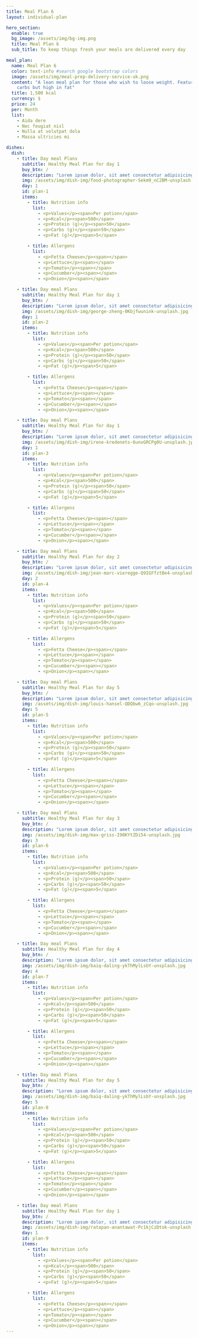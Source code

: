 ```yaml
---
title: Meal Plan 6
layout: individual-plan

hero_section:
  enable: true
  bg_image: /assets/img/bg-img.png
  title: Meal Plan 6
  sub_title: To keep things fresh your meals are delivered every day

meal_plan:
  name: Meal Plan 6
  color: text-info #search google bootstrap colors
  image: /assets/img/meal-prep-delivery-service-uk.png
  content: "A lean meal plan for those who wish to loose weight. Features less
    carbs but high in fat"
  title: 1,500 kcal
  currency: $
  price: 24
  per: Month
  list:
    - Aida dere
    - Nec feugiat nisl
    - Nulla at volutpat dola
    - Massa ultricies mi

dishes:
  dish:
    - title: Day meal Plans
      subtitle: Healthy Meal Plan for day 1
      buy_btn: /
      description: "Lorem ipsum dolor, sit amet consectetur adipisicing elit. Labore blanditiis voluptates deserunt"
      img: /assets/img/dish-img/food-photographer-Sekm9_nC2BM-unsplash.jpg
      day: 1
      id: plan-1
      items:
        - title: Nutrition info
          list:
            - <p>Values</p><span>Per potion</span>
            - <p>Kcal</p><span>500</span>
            - <p>Protein (g)</p><span>50</span>
            - <p>Carbs (g)</p><span>50</span>
            - <p>Fat (g)</p><span>5</span>

        - title: Allergens
          list:
            - <p>Fetta Cheese</p><span></span>
            - <p>Lettuce</p><span></span>
            - <p>Tomato</p><span></span>
            - <p>Cucumber</p><span></span>
            - <p>Onion</p><span></span>

    - title: Day meal Plans
      subtitle: Healthy Meal Plan for day 1
      buy_btn: /
      description: "Lorem ipsum dolor, sit amet consectetur adipisicing elit. Labore blanditiis voluptates deserunt"
      img: /assets/img/dish-img/george-zheng-0Kbjfwunink-unsplash.jpg
      day: 1
      id: plan-2
      items:
        - title: Nutrition info
          list:
            - <p>Values</p><span>Per potion</span>
            - <p>Kcal</p><span>500</span>
            - <p>Protein (g)</p><span>50</span>
            - <p>Carbs (g)</p><span>50</span>
            - <p>Fat (g)</p><span>5</span>

        - title: Allergens
          list:
            - <p>Fetta Cheese</p><span></span>
            - <p>Lettuce</p><span></span>
            - <p>Tomato</p><span></span>
            - <p>Cucumber</p><span></span>
            - <p>Onion</p><span></span>

    - title: Day meal Plans
      subtitle: Healthy Meal Plan for day 1
      buy_btn: /
      description: "Lorem ipsum dolor, sit amet consectetur adipisicing elit. Labore blanditiis voluptates deserunt"
      img: /assets/img/dish-img/irene-kredenets-6unxGRCPg0U-unsplash.jpg
      day: 1
      id: plan-3
      items:
        - title: Nutrition info
          list:
            - <p>Values</p><span>Per potion</span>
            - <p>Kcal</p><span>500</span>
            - <p>Protein (g)</p><span>50</span>
            - <p>Carbs (g)</p><span>50</span>
            - <p>Fat (g)</p><span>5</span>

        - title: Allergens
          list:
            - <p>Fetta Cheese</p><span></span>
            - <p>Lettuce</p><span></span>
            - <p>Tomato</p><span></span>
            - <p>Cucumber</p><span></span>
            - <p>Onion</p><span></span>

    - title: Day meal Plans
      subtitle: Healthy Meal Plan for day 2
      buy_btn: /
      description: "Lorem ipsum dolor, sit amet consectetur adipisicing elit. Labore blanditiis voluptates deserunt"
      img: /assets/img/dish-img/jean-marc-vieregge-Q9IGFfztBe4-unsplash.jpg
      day: 2
      id: plan-4
      items:
        - title: Nutrition info
          list:
            - <p>Values</p><span>Per potion</span>
            - <p>Kcal</p><span>500</span>
            - <p>Protein (g)</p><span>50</span>
            - <p>Carbs (g)</p><span>50</span>
            - <p>Fat (g)</p><span>5</span>

        - title: Allergens
          list:
            - <p>Fetta Cheese</p><span></span>
            - <p>Lettuce</p><span></span>
            - <p>Tomato</p><span></span>
            - <p>Cucumber</p><span></span>
            - <p>Onion</p><span></span>

    - title: Day meal Plans
      subtitle: Healthy Meal Plan for day 5
      buy_btn: /
      description: "Lorem ipsum dolor, sit amet consectetur adipisicing elit. Labore blanditiis voluptates deserunt"
      img: /assets/img/dish-img/louis-hansel-QDQbw6_zCqo-unsplash.jpg
      day: 5
      id: plan-5
      items:
        - title: Nutrition info
          list:
            - <p>Values</p><span>Per potion</span>
            - <p>Kcal</p><span>500</span>
            - <p>Protein (g)</p><span>50</span>
            - <p>Carbs (g)</p><span>50</span>
            - <p>Fat (g)</p><span>5</span>

        - title: Allergens
          list:
            - <p>Fetta Cheese</p><span></span>
            - <p>Lettuce</p><span></span>
            - <p>Tomato</p><span></span>
            - <p>Cucumber</p><span></span>
            - <p>Onion</p><span></span>

    - title: Day meal Plans
      subtitle: Healthy Meal Plan for day 3
      buy_btn: /
      description: "Lorem ipsum dolor, sit amet consectetur adipisicing elit. Labore blanditiis voluptates deserunt"
      img: /assets/img/dish-img/max-griss-I90KYtZDi54-unsplash.jpg
      day: 3
      id: plan-6
      items:
        - title: Nutrition info
          list:
            - <p>Values</p><span>Per potion</span>
            - <p>Kcal</p><span>500</span>
            - <p>Protein (g)</p><span>50</span>
            - <p>Carbs (g)</p><span>50</span>
            - <p>Fat (g)</p><span>5</span>

        - title: Allergens
          list:
            - <p>Fetta Cheese</p><span></span>
            - <p>Lettuce</p><span></span>
            - <p>Tomato</p><span></span>
            - <p>Cucumber</p><span></span>
            - <p>Onion</p><span></span>

    - title: Day meal Plans
      subtitle: Healthy Meal Plan for day 4
      buy_btn: /
      description: "Lorem ipsum dolor, sit amet consectetur adipisicing elit. Labore blanditiis voluptates deserunt"
      img: /assets/img/dish-img/baiq-daling-ykThMylLsbY-unsplash.jpg
      day: 4
      id: plan-7
      items:
        - title: Nutrition info
          list:
            - <p>Values</p><span>Per potion</span>
            - <p>Kcal</p><span>500</span>
            - <p>Protein (g)</p><span>50</span>
            - <p>Carbs (g)</p><span>50</span>
            - <p>Fat (g)</p><span>5</span>

        - title: Allergens
          list:
            - <p>Fetta Cheese</p><span></span>
            - <p>Lettuce</p><span></span>
            - <p>Tomato</p><span></span>
            - <p>Cucumber</p><span></span>
            - <p>Onion</p><span></span>

    - title: Day meal Plans
      subtitle: Healthy Meal Plan for day 5
      buy_btn: /
      description: "Lorem ipsum dolor, sit amet consectetur adipisicing elit. Labore blanditiis voluptates deserunt"
      img: /assets/img/dish-img/baiq-daling-ykThMylLsbY-unsplash.jpg
      day: 5
      id: plan-8
      items:
        - title: Nutrition info
          list:
            - <p>Values</p><span>Per potion</span>
            - <p>Kcal</p><span>500</span>
            - <p>Protein (g)</p><span>50</span>
            - <p>Carbs (g)</p><span>50</span>
            - <p>Fat (g)</p><span>5</span>

        - title: Allergens
          list:
            - <p>Fetta Cheese</p><span></span>
            - <p>Lettuce</p><span></span>
            - <p>Tomato</p><span></span>
            - <p>Cucumber</p><span></span>
            - <p>Onion</p><span></span>

    - title: Day meal Plans
      subtitle: Healthy Meal Plan for day 1
      buy_btn: /
      description: "Lorem ipsum dolor, sit amet consectetur adipisicing elit. Labore blanditiis voluptates deserunt"
      img: /assets/img/dish-img/ratapan-anantawat-Pc1kjCzDtok-unsplash.jpg
      day: 1
      id: plan-9
      items:
        - title: Nutrition info
          list:
            - <p>Values</p><span>Per potion</span>
            - <p>Kcal</p><span>500</span>
            - <p>Protein (g)</p><span>50</span>
            - <p>Carbs (g)</p><span>50</span>
            - <p>Fat (g)</p><span>5</span>

        - title: Allergens
          list:
            - <p>Fetta Cheese</p><span></span>
            - <p>Lettuce</p><span></span>
            - <p>Tomato</p><span></span>
            - <p>Cucumber</p><span></span>
            - <p>Onion</p><span></span>
---
```

